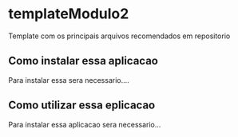 # templateModulo2
Template com os principais arquivos recomendados em repositorio

## Como instalar essa aplicacao
Para instalar essa sera necessario....

## Como utilizar essa eplicacao
Para instalar essa aplicacao sera necessario...



